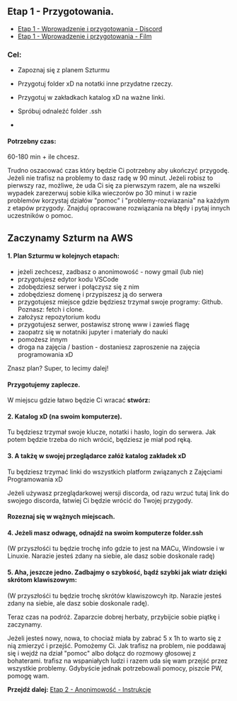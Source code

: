 ## Etap 1 - Przygotowania.

- [Etap 1 - Wprowadzenie i przygotowania - Discord](https://discord.gg/dEyZ5S7pzM)
- [Etap 1 - Wprowadzenie i przygotowania - Film](http://bityl.pl/yhIm9)


### Cel:
- Zapoznaj się z planem Szturmu
- Przygotuj folder xD na notatki inne przydatne rzeczy.
- Przygotuj w zakładkach katalog xD na ważne linki.
- Spróbuj odnaleźć folder .ssh

- 

#### Potrzebny czas: 
60-180 min + ile chcesz.

Trudno oszacować czas który będzie Ci potrzebny aby ukończyć przygodę. Jeżeli nie trafisz na problemy to dasz radę w 90 minut. Jeżeli robisz to pierwszy raz, możliwe, że uda Ci się za pierwszym razem, ale na wszelki wypadek zarezerwuj sobie kilka wieczorów po 30 minut i w razie problemów korzystaj działów "pomoc" i "problemy-rozwiazania" na każdym z etapów przygody. Znajduj opracowane rozwiązania na błędy i pytaj innych uczestników o pomoc.


## Zaczynamy Szturm na AWS 

#### 1. Plan Szturmu w kolejnych etapach:
- jeżeli zechcesz, zadbasz o anonimowość - nowy gmail (lub nie)
- przygotujesz edytor kodu VSCode
- zdobędziesz serwer i połączysz się z nim 
- zdobędziesz domenę i przypiszesz ją do serwera
- przygotujesz miejsce gdzie będziesz trzymał swoje programy: Github. Poznasz: fetch i clone.
- założysz repozytorium kodu
- przygotujesz serwer, postawisz stronę www i zawieś flagę
- zaopatrz się w notatniki jupyter i materiały do nauki
- pomożesz innym
- droga na zajęcia / bastion - dostaniesz zaproszenie na zajęcia programowania xD 

Znasz plan? Super, to lecimy dalej!

#### Przygotujemy zaplecze.

W miejscu gdzie łatwo będzie Ci wracać **stwórz:**

#### 2. Katalog xD (na swoim komputerze).
Tu będziesz trzymał swoje klucze, notatki i hasło, login do serwera. Jak potem będzie trzeba do nich wrócić, będziesz je miał pod ręką.

#### 3. A takżę w swojej przeglądarce załóż katalog zakładek xD
Tu będziesz trzymać linki do wszystkich platform związanych z Zajęciami Programowania xD 

Jeżeli używasz przeglądarkowej wersji discorda, od razu wrzuć tutaj link do swojego discorda, łatwiej Ci będzie wrócić do Twojej przygody.

#### Rozeznaj się w wążnych miejscach.

#### 4. Jeżeli masz odwagę, odnajdź na swoim komputerze folder.ssh
(W przyszłośći tu będzie trochę info gdzie to jest na MACu, Windowsie i w Linuxie. Narazie jesteś zdany na siebie, ale dasz sobie doskonale radę)

#### 5. Aha, jeszcze jedno. Zadbajmy o szybkość, bądź szybki jak wiatr dzięki skrótom klawiszowym:
(W przyszłośći tu będzie trochę skrótów klawiszowcyh itp. Narazie jesteś zdany na siebie, ale dasz sobie doskonale radę).



Teraz czas na podróż. Zaparzcie dobrej herbaty, przybijcie sobie piątkę i zaczynamy. 


Jeżeli jesteś nowy, nowa, to chociaż miała by zabrać 5 x 1h to warto się z nią zmierzyć i przejść. Pomożemy Ci. 
Jak trafisz na problem,  nie poddawaj się i wejdź na dział "pomoc" albo dołącz do rozmowy głosowej z 
bohaterami. trafisz na wspaniałych ludzi i razem uda się wam przejść przez wszystkie problemy. 
Gdybyście jednak potrzebowali pomocy, piszcie PW, pomogę wam.




**Przejdź dalej:** [Etap 2 - Anonimowość - Instrukcje](http://bityl.pl/irUcO)

